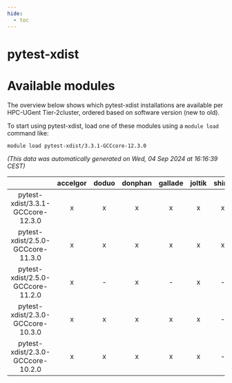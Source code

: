 ```yaml
---
hide:
  - toc
---
```


pytest-xdist
============

# Available modules


The overview below shows which pytest-xdist installations are available per HPC-UGent Tier-2cluster, ordered based on software version (new to old).

To start using pytest-xdist, load one of these modules using a `module load` command like:

```shell
module load pytest-xdist/3.3.1-GCCcore-12.3.0
```

*(This data was automatically generated on Wed, 04 Sep 2024 at 16:16:39 CEST)*  

| |accelgor|doduo|donphan|gallade|joltik|shinx|skitty|
| :---: | :---: | :---: | :---: | :---: | :---: | :---: | :---: |
|pytest-xdist/3.3.1-GCCcore-12.3.0|x|x|x|x|x|x|x|
|pytest-xdist/2.5.0-GCCcore-11.3.0|x|x|x|x|x|x|x|
|pytest-xdist/2.5.0-GCCcore-11.2.0|x|-|x|-|x|-|-|
|pytest-xdist/2.3.0-GCCcore-10.3.0|x|x|x|x|x|-|x|
|pytest-xdist/2.3.0-GCCcore-10.2.0|x|x|x|x|x|-|x|

